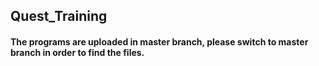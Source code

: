 ## Quest_Training 

#### The programs are uploaded in master branch, please switch to master branch in order to find the files.

